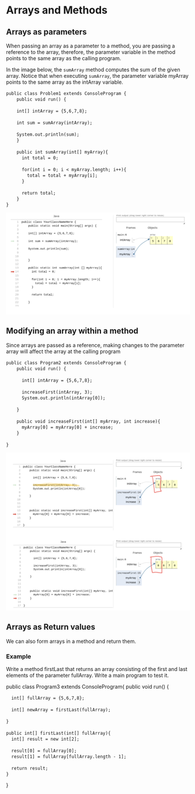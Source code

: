 # Arrays and Methods

## Arrays as parameters
When passing an array as a parameter to a method, you are passing a reference to the array, therefore, the parameter variable in the method points to the same array as the calling program.

In the image below, the `sumArray` method computes the sum of the given array.  Notice that when executing `sumArray`, the parameter variable myArray points to the same array as the intArray variable.

```
public class Problem1 extends ConsoleProgram {
    public void run() {
    
    int[] intArray = {5,6,7,8};
    
    int sum = sumArray(intArray);
    
    System.out.println(sum);
    }
    
    public int sumArray(int[] myArray){
      int total = 0;
      
      for(int i = 0; i < myArray.length; i++){
        total = total + myArray[i];
      }
      
      return total;
    }     
}
```
![](fig1.png)

## Modifying an array within a method
Since arrays are passed as a reference, making changes to the parameter array will affect the array at the calling program

```
public class Program2 extends ConsoleProgram {
    public void run() {
    
      int[] intArray = {5,6,7,8}; 

      increaseFirst(intArray, 3);
      System.out.println(intArray[0]);
      
    }
    
    public void increaseFirst(int[] myArray, int increase){
      myArray[0] = myArray[0] + increase;    
    }
    
}
```
![](fig2.png)

## Arrays as Return values
We can also form arrays in a method and return them.  

### Example
Write a method firstLast that returns an array consisting of the first and last elements of the parameter fullArray.  Write a main program to test it.


public class Program3 extends ConsoleProgram{
    public void run() {
    
      int[] fullArray = {5,6,7,8}; 
      
      int[] newArray = firstLast(fullArray);
      
    }
    
    public int[] firstLast(int[] fullArray){
      int[] result = new int[2];
      
      result[0] = fullArray[0];
      result[1] = fullArray[fullArray.length - 1];
      
      return result;
    }
    
}



